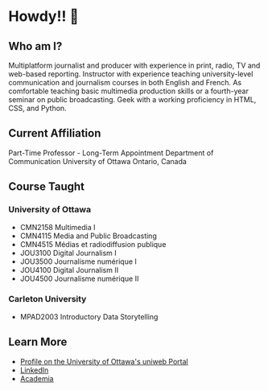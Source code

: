 # Howdy!! 👋

<!--
**jsmarier/jsmarier** is a ✨ _special_ ✨ repository because its `README.md` (this file) appears on your GitHub profile.
-->

## Who am I?

Multiplatform journalist and producer with experience in print, radio, TV and web-based reporting. Instructor with experience teaching university-level communication and journalism courses in both English and French. As comfortable teaching basic multimedia production skills or a fourth-year seminar on public broadcasting. Geek with a working proficiency in HTML, CSS, and Python. 

## Current Affiliation

Part-Time Professor - Long-Term Appointment
Department of Communication
University of Ottawa
Ontario, Canada

## Course Taught

### University of Ottawa

- CMN2158 Multimedia I
- CMN4115 Media and Public Broadcasting
- CMN4515 Médias et radiodiffusion publique
- JOU3100 Digital Journalism I
- JOU3500 Journalisme numérique I
- JOU4100 Digital Journalism II
- JOU4500 Journalisme numérique II

### Carleton University

- MPAD2003 Introductory Data Storytelling

## Learn More

- [Profile on the University of Ottawa's uniweb Portal](https://uniweb.uottawa.ca/members/4204)
- [LinkedIn](https://www.linkedin.com/in/jsmarier/)
- [Academia](https://uottawa.academia.edu/jsmarier)
